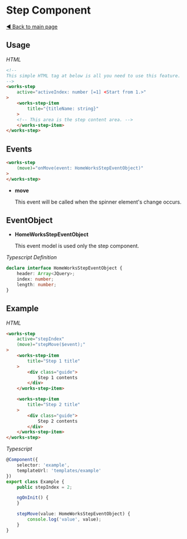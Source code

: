 # Step Component

[:arrow_backward: Back to main page](../../README.md)

## Usage

*HTML*

```html
<!--
This simple HTML tag at below is all you need to use this feature.
-->
<works-step
    active="activeIndex: number [=1] <Start from 1.>"
>
    <works-step-item
        title="{titleName: string}"
    >
    <!-- This area is the step content area. -->
    </works-step-item>
</works-step>
```

## Events

```html
<works-step
    (move)="onMove(event: HomeWorksStepEventObject)"
>
</works-step>
```

- **move**
 
  This event will be called when the spinner element's change occurs.

## EventObject

- **HomeWorksStepEventObject**

  This event model is used only the step component.

*Typescript Definition*

```typescript
declare interface HomeWorksStepEventObject {
    header: Array<JQuery>;
    index: number;
    length: number;
}
```

## Example

*HTML*

```html
<works-step
    active="stepIndex"
    (move)="stepMove($event);"
>
    <works-step-item
        title="Step 1 title"
    >
        <div class="guide">
            Step 1 contents
        </div>
    </works-step-item>

    <works-step-item
        title="Step 2 title"
    >
        <div class="guide">
            Step 2 contents
        </div>
    </works-step-item>
</works-step>
```

*Typescript*
```typescript
@Component({
    selector: 'example',
    templateUrl: 'templates/example'
})
export class Example {
    public stepIndex = 2;

    ngOnInit() {
    }

    stepMove(value: HomeWorksStepEventObject) {
        console.log('value', value);
    }
}
```
